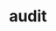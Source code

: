 ---
layout: landing_page
sidebar: qq_cli_command_reference_sidebar
summary: Listing of commands for audit
title: audit

---
